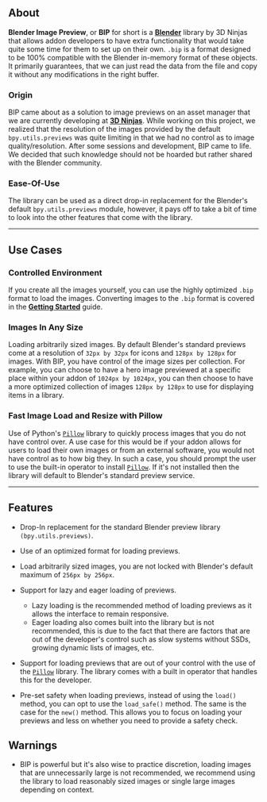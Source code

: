 ## About

**Blender Image Preview**, or **BIP** for short is a **[Blender](https://blender.org)**
library by 3D Ninjas that allows addon developers to have extra functionality
that would take quite some time for them to set up on their own. `.bip` is a
format designed to be 100% compatible with the Blender in-memory format of these
objects. It primarily guarantees, that we can just read the data from the file
and copy it without any modifications in the right buffer.

### Origin

BIP came about as a solution to image previews on an asset manager that we are
currently developing at **[3D Ninjas](https://3dninjas.io)**. While working on
this project, we realized that the resolution of the images provided by the
default `bpy.utils.previews` was quite limiting in that we had no control as to
image quality/resolution. After some sessions and development, BIP came to life.
We decided that such knowledge should not be hoarded but rather shared with the
Blender community.

### Ease-Of-Use

The library can be used as a direct drop-in replacement for the Blender's
default `bpy.utils.previews` module, however, it pays off to take a bit of time
to look into the other features that come with the library.

---

## Use Cases

### Controlled Environment

If you create all the images yourself, you can use the highly optimized `.bip`
format to load the images. Converting images to the `.bip` format is covered in
the **[Getting Started](getting_started.md)** guide.

### Images In Any Size

Loading arbitrarily sized images. By default Blender's standard previews
come at a resolution of `32px by 32px` for icons and `128px by 128px` for
images. With BIP, you have control of the image sizes per collection. For
example, you can choose to have a hero image previewed at a specific place
within your addon of `1024px by 1024px`, you can then choose to have a more
optimized collection of images `128px by 128px` to use for displaying items in
a library.

### Fast Image Load and Resize with Pillow

Use of Python's [`Pillow`](https://pypi.org/project/Pillow/) library to
quickly process images that you do not have control over. A use case for this
would be if your addon allows for users to load their own images or from an
external software, you would not have control as to how big they. In such a
case, you should prompt the user to use the built-in operator to install
[`Pillow`](https://pypi.org/project/Pillow/). If it's not installed then the
library will default to Blender's standard preview service.

<!-- TODO: Document the API reference with the call for the install Pillow operator -->

---

## Features

-   Drop-In replacement for the standard Blender preview library
    `(bpy.utils.previews)`.
-   Use of an optimized format for loading previews.
-   Load arbitrarily sized images, you are not locked with Blender's default
    maximum of `256px by 256px`.
-   Support for lazy and eager loading of previews.

    -   Lazy loading is the recommended method of loading previews as it allows
        the interface to remain responsive.
    -   Eager loading also comes built into the library but is not recommended,
        this is due to the fact that there are factors that are out of the
        developer's control such as slow systems without SSDs, growing dynamic
        lists of images, etc.

-   Support for loading previews that are out of your control with the use of
    the [`Pillow`](https://pypi.org/project/Pillow/) library. The library comes
    with a built in operator that handles this for the developer.
    <!-- TODO: Document the API reference with the call for the install Pillow operator -->

-   Pre-set safety when loading previews, instead of using the `load()` method,
    you can opt to use the `load_safe()` method. The same is the case for the
    `new()` method. This allows you to focus on loading your previews and less
    on whether you need to provide a safety check.

## Warnings

-   BIP is powerful but it's also wise to practice discretion, loading images
    that are unnecessarily large is not recommended, we recommend using the
    library to load reasonably sized images or single large images depending on
    context.
